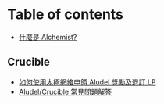# Table of contents

* [什麼是 Alchemist?](README.md)

## Crucible

* [如何使用太極網絡申領 Aludel 獎勵及退訂 LP](crucible/chinese-traditional-ru-he-shi-yong-tai-ji-wang-luo-shen-ling-aludel-jiang-li-ji-tui-ding-lp.md)
* [Aludel/Crucible 常見問題解答](crucible/aludelcrucible-chang-jian-wen-ti-jie-da.md)


